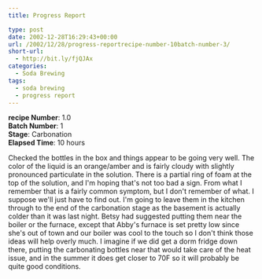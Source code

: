 ```yaml
---
title: Progress Report

type: post
date: 2002-12-28T16:29:43+00:00
url: /2002/12/28/progress-reportrecipe-number-10batch-number-3/
short-url:
  - http://bit.ly/fjQJAx
categories:
  - Soda Brewing
tags:
  - soda brewing
  - progress report
---
```

**recipe Number**: 1.0<br/>
**Batch Number**: 1<br/>
**Stage**: Carbonation<br />
**Elapsed Time**: 10 hours

Checked the bottles in the box and things appear to be going very well. The color of the liquid is an orange/amber and is fairly cloudy with slightly pronounced particulate in the solution. There is a partial ring of foam at the top of the solution, and I'm hoping that's not too bad a sign. From what I remember that is a fairly common symptom, but I don't remember of what. I suppose we'll just have to find out. I'm going to leave them in the kitchen through to the end of the carbonation stage as the basement is actually colder than it was last night. Betsy had suggested putting them near the boiler or the furnace, except that Abby's furnace is set pretty low since she's out of town and our boiler was cool to the touch so I don't think those ideas will help overly much. I imagine if we did get a dorm fridge down there, putting the carbonating bottles near that would take care of the heat issue, and in the summer it does get closer to 70F so it will probably be quite good conditions.